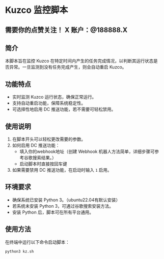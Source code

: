 # Kuzco 监控脚本

## 需要你的点赞关注！ X 账户：@188888.X

## 简介

本脚本旨在监控 Kuzco 在特定时间内产生的任务完成情况，以判断其运行状态是否异常。一旦监测到没有任务完成产生，则会自动重启 Kuzco。

## 功能特点

- 实时监测 Kuzco 运行状态，确保正常运行。
- 支持自动重启功能，保障系统稳定性。
- 可选择性地启用 DC 推送功能，若不需要可轻松禁用。

## 使用说明

1. 在脚本开头可以轻松更改需要的参数。
2. 如何启用 DC 推送功能：
   - 填入你的webhook地址（创建 Webhook 机器人方法简单，详细步骤可参考谷歌搜索结果。）
   - 启动脚本时直接按回车键
3. 如果需要禁用 DC 推送功能，在启动时输入 `1` 启用。

## 环境要求

- 确保系统已安装 Python 3。（ubuntu22.04有默认安装）
- 若系统未安装 Python 3，可通过谷歌搜索安装方法。
- 安装 Python 后，脚本可在所有平台通用。

## 使用方法

在终端中运行以下命令启动脚本：

```
python3 kz.sh
